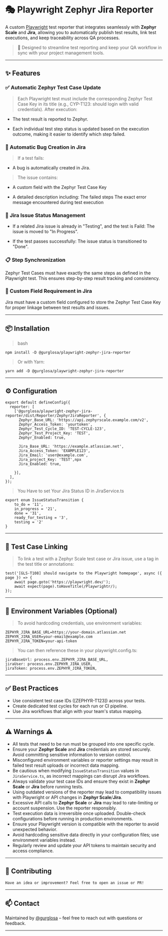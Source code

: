 # 🎭 Playwright Zephyr Jira Reporter

A custom [Playwright](https://playwright.dev/) test reporter that integrates seamlessly with **Zephyr Scale** and **Jira**, allowing you to automatically publish test results, link test executions, and keep traceability across QA processes.

> 🧪 Designed to streamline test reporting and keep your QA workflow in sync with your project management tools.

---

## ✨ Features

### ✅ Automatic Zephyr Test Case Update

>Each Playwright test must include the corresponding Zephyr Test Case Key in its title (e.g., CYP-T123: should login with valid credentials). After execution:

- The test result is reported to Zephyr.

- Each individual test step status is updated based on the execution outcome, making it easier to identify which step failed.

### 🐞 Automatic Bug Creation in Jira
>
> If a test fails:

- A bug is automatically created in Jira.

> The issue contains:

- A custom field with the Zephyr Test Case Key

- A detailed description including:
  The failed steps
  The exact error message encountered during test execution

### 🔁 Jira Issue Status Management

- If a related Jira issue is already in "Testing", and the test is Faild:
The issue is moved to "In Progress".

- If the test passes successfully:
The issue status is transitioned to "Done".

### 📋 Step Synchronization

Zephyr Test Cases must have exactly the same steps as defined in the Playwright test. This ensures step-by-step result tracking and consistency.

### 🧩 Custom Field Requirement in Jira

Jira must have a custom field configured to store the Zephyr Test Case Key for proper linkage between test results and issues.

---

## 📦 Installation

> bash

```
npm install -D @gurglosa/playwright-zephyr-jira-reporter
```

> Or with Yarn:

```
yarn add -D @gurglosa/playwright-zephyr-jira-reporter
```

---

## ⚙️ Configuration

```
export default defineConfig({
  reporter: [
    ['@gurglosa/playwright-zephyr-jira-reporter/dist/Reporter/ZephyrJiraReporter', {
      Zephyr_Base_URL: 'https://api.zephyrscale.example.com/v2',
      Zephyr_Access_Token: 'yourtoken',
      Zephyr_Test_Cycle_ID: 'TEST-CYCLE-123',
      Zephyr_Test_Project_Key: 'TEST',
      Zephyr_Enabled: true,

      Jira_Base_URL: 'https://example.atlassian.net',
      Jira_Access_Token: 'EXAMPLE123',
      Jira_Email: 'user@example.com',
      Jira_project_Key: 'TEST',npx
      Jira_Enabled: true,

    }],
  ],
});
```

>You Have to set Your Jira Status ID in JiraService.ts

```
export enum IssueStatusTransition {
    to_do = '11',
    in_progress = '21',
    done = '31',
    ready_for_testing = '3',
    testing = '2'
}
```

---

## 🧪 Test Case Linking

> To link a test with a Zephyr Scale test case or Jira issue, use a tag in the test title or annotations:

```
test('[GLS-T108] should navigate to the Playwright homepage', async ({ page }) => {
    await page.goto('https://playwright.dev/');
    await expect(page).toHaveTitle(/Playwrightr/);
});
```

---

## 📄 Environment Variables (Optional)

> To avoid hardcoding credentials, use environment variables:

```
ZEPHYR_JIRA_BASE_URL=https://your-domain.atlassian.net
ZEPHYR_JIRA_USER=your-email@example.com
ZEPHYR_JIRA_TOKEN=your-api-token
```

> You can then reference these in your playwright.config.ts:

```
jiraBaseUrl: process.env.ZEPHYR_JIRA_BASE_URL,
jiraUser: process.env.ZEPHYR_JIRA_USER,
jiraToken: process.env.ZEPHYR_JIRA_TOKEN,
```

---

## ✅ Best Practices

- Use consistent test case IDs ([ZEPHYR-T123]) across your tests.
- Create dedicated test cycles for each run or CI pipeline.
- Use Jira workflows that align with your team's status mapping.

---

## ⚠️ Warnings ⚠️

- All tests that need to be run must be grouped into one specific cycle.
- Ensure your **Zephyr Scale** and **Jira** credentials are stored securely. Avoid committing sensitive information to version control.
- Misconfigured environment variables or reporter settings may result in failed test result uploads or incorrect data mapping.
- Be cautious when modifying `IssueStatusTransition` values in `JiraService.ts`, as incorrect mappings can disrupt Jira workflows.
- Always validate your test case IDs and ensure they exist in **Zephyr Scale** or **Jira** before running tests.
- Using outdated versions of the reporter may lead to compatibility issues with Playwright or API changes in **Zephyr Scale**/**Jira**.
- Excessive API calls to **Zephyr Scale** or **Jira** may lead to rate-limiting or account suspension. Use the reporter responsibly.
- Test execution data is irreversible once uploaded. Double-check configurations before running in production environments.
- Ensure your Playwright version is compatible with the reporter to avoid unexpected behavior.
- Avoid hardcoding sensitive data directly in your configuration files; use environment variables instead.
- Regularly review and update your API tokens to maintain security and access compliance.

---

## 🧩 Contributing

```
Have an idea or improvement? Feel free to open an issue or PR!
```

---

## 📫 Contact

Maintained by [@gurglosa](https://github.com/guramiivanidze) – feel free to reach out with questions or feedback.

---
